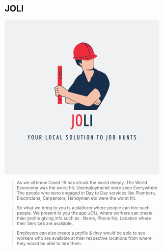 # JOLI

![logo](images/logo.png)



> As we all know Covid-19 has struck the world deeply. The World Econonmy was the worst hit. Unemploymenet were seen Everywhere. The people who were engaged in Day to Day services like Plumbers, Electricians, Carpenters, Handyman etc were the worst hit.

> So what we bring to you is a platform where people can hire such people. We present to you the app *JOLI*, where workers can create thier profile giving info such as :  Name, Phone No, Location where their Services are avaliable.

> Employers can also create a profile & they would be able to see workers who are available at thier respective locations from where they would be able to hire them.
